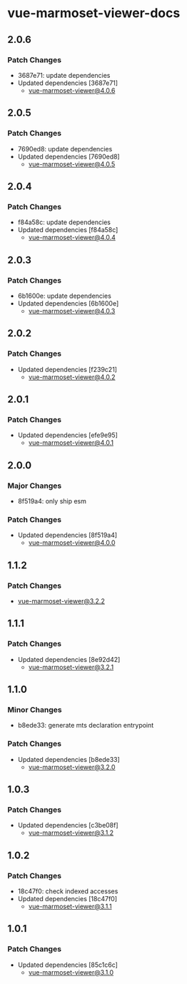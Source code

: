 # vue-marmoset-viewer-docs

## 2.0.6

### Patch Changes

- 3687e71: update dependencies
- Updated dependencies [3687e71]
  - vue-marmoset-viewer@4.0.6

## 2.0.5

### Patch Changes

- 7690ed8: update dependencies
- Updated dependencies [7690ed8]
  - vue-marmoset-viewer@4.0.5

## 2.0.4

### Patch Changes

- f84a58c: update dependencies
- Updated dependencies [f84a58c]
  - vue-marmoset-viewer@4.0.4

## 2.0.3

### Patch Changes

- 6b1600e: update dependencies
- Updated dependencies [6b1600e]
  - vue-marmoset-viewer@4.0.3

## 2.0.2

### Patch Changes

- Updated dependencies [f239c21]
  - vue-marmoset-viewer@4.0.2

## 2.0.1

### Patch Changes

- Updated dependencies [efe9e95]
  - vue-marmoset-viewer@4.0.1

## 2.0.0

### Major Changes

- 8f519a4: only ship esm

### Patch Changes

- Updated dependencies [8f519a4]
  - vue-marmoset-viewer@4.0.0

## 1.1.2

### Patch Changes

- vue-marmoset-viewer@3.2.2

## 1.1.1

### Patch Changes

- Updated dependencies [8e92d42]
  - vue-marmoset-viewer@3.2.1

## 1.1.0

### Minor Changes

- b8ede33: generate mts declaration entrypoint

### Patch Changes

- Updated dependencies [b8ede33]
  - vue-marmoset-viewer@3.2.0

## 1.0.3

### Patch Changes

- Updated dependencies [c3be08f]
  - vue-marmoset-viewer@3.1.2

## 1.0.2

### Patch Changes

- 18c47f0: check indexed accesses
- Updated dependencies [18c47f0]
  - vue-marmoset-viewer@3.1.1

## 1.0.1

### Patch Changes

- Updated dependencies [85c1c6c]
  - vue-marmoset-viewer@3.1.0
